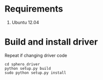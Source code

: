 # Requirements

1) Ubuntu 12.04

# Build and install driver
Repeat if changing driver code

    cd sphero_driver
    python setup.py build
    sudo python setup.py install
